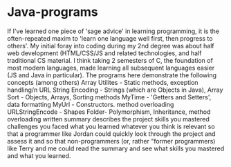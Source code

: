 # Java-programs
If I've learned one piece of 'sage advice' in learning programming, it is the often-repeated maxim to 'learn one language well first, then progress to others'. My initial foray into coding during my 2nd degree was about half web development (HTML/CSS/JS and related technologies, and half traditional CS material. I think taking 2 semesters of C, the foundation of most modern languages, made learning all subsequent languages easier (JS and Java in particular).
The programs here demonstrate the following concepts (among others)
Array Utilites - Static methods, exception handling/n
URL String Encoding - Strings (which are Objects in Java), 
Array Sort - Objects, Arrays, Sorting methods
MyTime - 'Getters and Setters', data formatting
MyUrl - Constructors. method overloading
URLStringEncode - 
Shapes Folder- Polymorphism, Inheritance, method overloading
written summary
describes the project 
skills you mastered
challenges you faced 
what you learned
whatever you think is relevant so that a programmer like Jordan could quickly look through the project and assess it and so that non-programmers (or, rather "former programmers) like Terry and me could read the summary and see what skills you mastered and what you learned.
